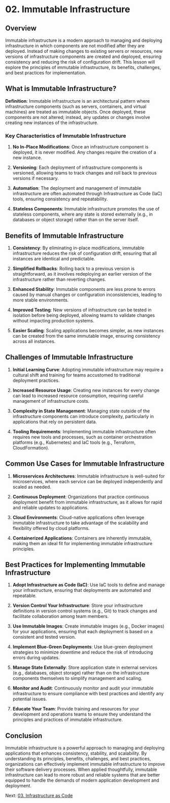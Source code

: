 # 02. Immutable Infrastructure

## Overview

Immutable infrastructure is a modern approach to managing and deploying infrastructure in which components are not modified after they are deployed. Instead of making changes to existing servers or resources, new versions of infrastructure components are created and deployed, ensuring consistency and reducing the risk of configuration drift. This lesson will explore the principles of immutable infrastructure, its benefits, challenges, and best practices for implementation.

## What is Immutable Infrastructure?

**Definition**: Immutable infrastructure is an architectural pattern where infrastructure components (such as servers, containers, and virtual machines) are treated as immutable objects. Once deployed, these components are not altered; instead, any updates or changes involve creating new instances of the infrastructure.

### Key Characteristics of Immutable Infrastructure

1. **No In-Place Modifications**: Once an infrastructure component is deployed, it is never modified. Any changes require the creation of a new instance.

2. **Versioning**: Each deployment of infrastructure components is versioned, allowing teams to track changes and roll back to previous versions if necessary.

3. **Automation**: The deployment and management of immutable infrastructure are often automated through Infrastructure as Code (IaC) tools, ensuring consistency and repeatability.

4. **Stateless Components**: Immutable infrastructure promotes the use of stateless components, where any state is stored externally (e.g., in databases or object storage) rather than on the server itself.

## Benefits of Immutable Infrastructure

1. **Consistency**: By eliminating in-place modifications, immutable infrastructure reduces the risk of configuration drift, ensuring that all instances are identical and predictable.

2. **Simplified Rollbacks**: Rolling back to a previous version is straightforward, as it involves redeploying an earlier version of the infrastructure rather than reverting changes.

3. **Enhanced Stability**: Immutable components are less prone to errors caused by manual changes or configuration inconsistencies, leading to more stable environments.

4. **Improved Testing**: New versions of infrastructure can be tested in isolation before being deployed, allowing teams to validate changes without impacting production systems.

5. **Easier Scaling**: Scaling applications becomes simpler, as new instances can be created from the same immutable image, ensuring consistency across all instances.

## Challenges of Immutable Infrastructure

1. **Initial Learning Curve**: Adopting immutable infrastructure may require a cultural shift and training for teams accustomed to traditional deployment practices.

2. **Increased Resource Usage**: Creating new instances for every change can lead to increased resource consumption, requiring careful management of infrastructure costs.

3. **Complexity in State Management**: Managing state outside of the infrastructure components can introduce complexity, particularly in applications that rely on persistent data.

4. **Tooling Requirements**: Implementing immutable infrastructure often requires new tools and processes, such as container orchestration platforms (e.g., Kubernetes) and IaC tools (e.g., Terraform, CloudFormation).

## Common Use Cases for Immutable Infrastructure

1. **Microservices Architectures**: Immutable infrastructure is well-suited for microservices, where each service can be deployed independently and scaled as needed.

2. **Continuous Deployment**: Organizations that practice continuous deployment benefit from immutable infrastructure, as it allows for rapid and reliable updates to applications.

3. **Cloud Environments**: Cloud-native applications often leverage immutable infrastructure to take advantage of the scalability and flexibility offered by cloud platforms.

4. **Containerized Applications**: Containers are inherently immutable, making them an ideal fit for implementing immutable infrastructure principles.

## Best Practices for Implementing Immutable Infrastructure

1. **Adopt Infrastructure as Code (IaC)**: Use IaC tools to define and manage your infrastructure, ensuring that deployments are automated and repeatable.

2. **Version Control Your Infrastructure**: Store your infrastructure definitions in version control systems (e.g., Git) to track changes and facilitate collaboration among team members.

3. **Use Immutable Images**: Create immutable images (e.g., Docker images) for your applications, ensuring that each deployment is based on a consistent and tested version.

4. **Implement Blue-Green Deployments**: Use blue-green deployment strategies to minimize downtime and reduce the risk of introducing errors during updates.

5. **Manage State Externally**: Store application state in external services (e.g., databases, object storage) rather than on the infrastructure components themselves to simplify management and scaling.

6. **Monitor and Audit**: Continuously monitor and audit your immutable infrastructure to ensure compliance with best practices and identify any potential issues.

7. **Educate Your Team**: Provide training and resources for your development and operations teams to ensure they understand the principles and practices of immutable infrastructure.

## Conclusion

Immutable infrastructure is a powerful approach to managing and deploying applications that enhances consistency, stability, and scalability. By understanding its principles, benefits, challenges, and best practices, organizations can effectively implement immutable infrastructure to improve their software delivery processes. When applied thoughtfully, immutable infrastructure can lead to more robust and reliable systems that are better equipped to handle the demands of modern application development and deployment.

Next: [03. Infrastructure as Code](./03-infrastructure-as-code.md)
